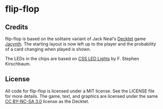 # flip-flop #

## Credits ##

flip-flop is based on the solitaire variant of Jack Neal's [Decktet][] game
[Jacynth][]. The starting layout is now left up to the player and the
probability of a card changing when played is shown.

The LEDs in the chips are based on [CSS LED Lights][leds] by F. Stephen
Kirschbaum.

## License ##

All code for flip-flop is licensed under a MIT license. See the LICENSE file for
more details. The game, text, and graphics are licensed under the same [CC BY-NC-SA 3.0][cc]
license as the Decktet.


[Decktet]: http://www.decktet.com/
[Jacynth]: http://wiki.decktet.com/game:jacynth
[cc]: https://creativecommons.org/licenses/by-nc-sa/3.0/
[leds]: https://codepen.io/fskirschbaum/pen/MYJNaj "F. Stephen Kirschbaum (CodePen): CSS LED Lights"
